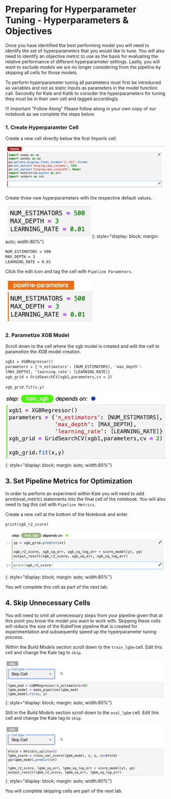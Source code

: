 # Preparing for Hyperparameter Tuning - Hyperparameters & Objectives
Once you have identified the best performing model you will need to identify the set of hyperparameters that 
you would like to tune. You will also need to identify an objective metric to use as the basis for evaluating the relative performance of different hyperparameter settings. Lastly, you will want to exclude models we are no longer considering from the pipeline by skipping all cells for those models.

To perform hyperparameter tuning all parameters must first be introduced as variables and not as static inputs as parameters in the model function call. Secondly for Kale and Katib to consider the hyperparameters for tuning they must be in their own cell and tagged accordingly. 

!!! important "Follow Along"
    Please follow along in your own copy of our notebook as we complete the steps below.

### 1. Create Hyperparamter Cell
Create a new cell directly below the first _Imports_ cell.

![new-cell-under-imports](images/new-cell-under-imports.png)

Create three new hyperparameters with the respective default values.

![hyperparam-cell](images/hyperparam-cell.png)
{: style="display: block; margin: auto; width:80%"}

````
NUM_ESTIMATORS = 500
MAX_DEPTH = 3
LEARNING_RATE = 0.01
````

Click the edit icon and tag the cell with `Pipeline Parameters`. 

![hyperparam-cell-tagged](images/hyperparam-cell-tagged.png)

### 2. Parametize XGB Model 
Scroll down to the cell where the xgb model is created and edit the cell to parametize the XGB model creation.

```
xgb1 = XGBRegressor()
parameters = {'n_estimators': [NUM_ESTIMATORS], 'max_depth': [MAX_DEPTH], 'learning_rate': [LEARNING_RATE]}
xgb_grid = GridSearchCV(xgb1,parameters,cv = 2)

xgb_grid.fit(x,y)
```

![parametized xgboost](images/parametized-xgboost.png)
{: style="display: block; margin: auto; width:80%"}

## 3. Set Pipeline Metrics for Optimization 
In order to perform an experiment within Kale you will need to add print(eval_metric) statements into the final cell of the notebook. You will also need to tag this cell with `Pipeline Metrics`. 

Create a new cell at the bottom of the Notebook and enter 

````
print(xgb_r2_score)
````

![creating pipeline metrics](images/creating-pipeline-metrics.png)
{: style="display: block; margin: auto; width:80%"}

You will complete this cell as part of the next lab.

## 4. Skip Unnecessary Cells
You will need to omit all unnecessary steps from your pipeline given that at this point you know the model you want to work with. Skipping these cells will reduce the size of the KubeFlow pipeline that is created for experimentation and subsequently speed up the hyperparameter tuning process. 

Within the _Build Models_ section scroll down to the `train_lgbm` cell. 
Edit this cell and change the Kale tag to `skip`.

![skip train lgbm](images/train_lgbm_skip.png)
{: style="display: block; margin: auto; width:80%"}

Still in the _Build Models_ section scroll down to the `eval_lgbm` cell. 
Edit this cell and change the Kale tag to `skip`.

![skip eval lgbm](images/eval_lgbm_skip.png)
{: style="display: block; margin: auto; width:80%"}

You will complete skipping cells are part of the next lab. 
